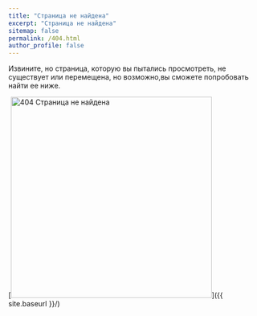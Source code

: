 ```yaml
---
title: "Страница не найдена"
excerpt: "Страница не найдена"
sitemap: false
permalink: /404.html
author_profile: false
---
```


Извините, но страница, которую вы пытались просмотреть, не существует или перемещена, но возможно,вы сможете попробовать найти ее ниже.

<script>
  var GOOG_FIXURL_LANG = 'ru';
  var GOOG_FIXURL_SITE = '{{ site.url }}'
</script>
<script src="https://linkhelp.clients.google.com/tbproxy/lh/wm/fixurl.js">
</script>

[<img src="{{ site.baseurl }}/assets/images/404.jpg" alt="404 Страница не найдена" style="width: 400px;"/>]({{ site.baseurl }}/)